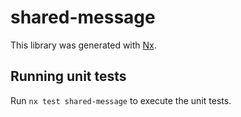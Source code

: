 # shared-message

This library was generated with [Nx](https://nx.dev).

## Running unit tests

Run `nx test shared-message` to execute the unit tests.
